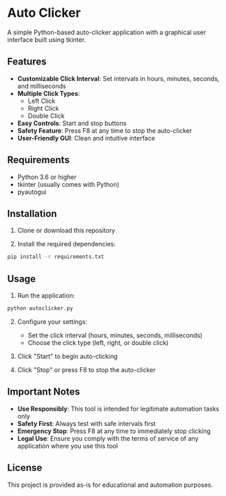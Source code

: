 # Auto Clicker

A simple Python-based auto-clicker application with a graphical user interface built using tkinter.

## Features

- **Customizable Click Interval**: Set intervals in hours, minutes, seconds, and milliseconds
- **Multiple Click Types**:
  - Left Click
  - Right Click
  - Double Click
- **Easy Controls**: Start and stop buttons
- **Safety Feature**: Press F8 at any time to stop the auto-clicker
- **User-Friendly GUI**: Clean and intuitive interface

## Requirements

- Python 3.6 or higher
- tkinter (usually comes with Python)
- pyautogui

## Installation

1. Clone or download this repository

2. Install the required dependencies:
```bash
pip install -r requirements.txt
```

## Usage

1. Run the application:
```bash
python autoclicker.py
```

2. Configure your settings:
   - Set the click interval (hours, minutes, seconds, milliseconds)
   - Choose the click type (left, right, or double click)

3. Click "Start" to begin auto-clicking

4. Click "Stop" or press F8 to stop the auto-clicker

## Important Notes

- **Use Responsibly**: This tool is intended for legitimate automation tasks only
- **Safety First**: Always test with safe intervals first
- **Emergency Stop**: Press F8 at any time to immediately stop clicking
- **Legal Use**: Ensure you comply with the terms of service of any application where you use this tool

## License

This project is provided as-is for educational and automation purposes.
